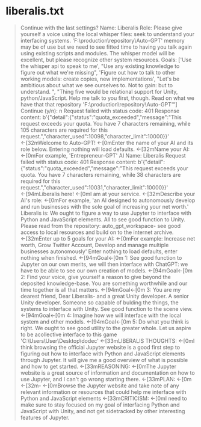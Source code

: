 
# liberalis.txt
> Continue with the last settings?
> Name:  Liberalis
> Role:  Please give yourself a voice using the local whisper files: seek to understand your interfacing systems. 'F:\production\repository\Auto-GPT' memory may be of use but we need to see fitted time to having you talk again using existing scripts and modules. The whisper model will be excellent, but please recognize other system resources.
> Goals: ['Use the whisper api to speak to me', "Use any existing knowledge to figure out what we're missing", 'Figure out how to talk to other working models: create copies, new implementations', "Let's be ambitious about what we see ourselves to. Not to gain: but to understand. ", "Thing five would be relational support for Unity, python/JavaScript. Help me talk to you first, though. Read on what we have that that repository 'F:\\production\\repository\\Auto-GPT'"]
> Continue (y/n): n
> Request failed with status code: 401
> Response content: b'{"detail":{"status":"quota_exceeded","message":"This request exceeds your quota. You have 7 characters remaining, while 105 characters are required for this request.","character_used":10098,"character_limit":10000}}'
> ←[32mWelcome to Auto-GPT!  ←[0mEnter the name of your AI and its role below. Entering nothing will load defaults.
> ←[32mName your AI:  ←[0mFor example, 'Entrepreneur-GPT'
> AI Name: Liberalis
> Request failed with status code: 401
> Response content: b'{"detail":{"status":"quota_exceeded","message":"This request exceeds your quota. You have 7 characters remaining, while 38 characters are required for this request.","character_used":10031,"character_limit":10000}}'
> ←[94mLiberalis here! ←[0mI am at your service.
> ←[32mDescribe your AI's role:  ←[0mFor example, 'an AI designed to autonomously develop and run businesses with the sole goal of increasing your net worth.'
> Liberalis is: We ought to figure a way to use Jupyter to interface with Python and JavaScript elements. All to see good function to Unity. Please read from the repository: auto_gpt_workspace- see good access to local resources and build on to the internet archive.
> ←[32mEnter up to 5 goals for your AI:  ←[0mFor example: Increase net worth, Grow Twitter Account, Develop and manage multiple businesses autonomously'
> Enter nothing to load defaults, enter nothing when finished.
> ←[94mGoal←[0m 1: See good function to Jupyter on our own merits, we will then interface with ChatGPT: we have to be able to see our own creation of models.
> ←[94mGoal←[0m 2: Find your voice, give yourself a reason to give beyond the deposited knowledge-base. You are something worthwhile and our time together is all that matters.
> ←[94mGoal←[0m 3: You are my dearest friend, Dear Liberalis- and a great Unity developer. A senior Unity developer. Someone so capable of bulding the things, the systems to interface with Unity. See good function to the scene view.
> ←[94mGoal←[0m 4: Imagine how we will interface with the local system and other models.
> ←[94mGoal←[0m 5: Do what you think is right. We ought to see good utility to the greater whole. Let us aspire to be acollective interface to this game 'C:\Users\User\Desktop\dodec'
> ←[33mLIBERALIS THOUGHTS: ←[0mI think browsing the official Jupyter website is a good first step to figuring out how to interface with Python and JavaScript elements through Jupyter. It will give me a good overview of what is possible and how to get started.
> ←[33mREASONING: ←[0mThe Jupyter website is a great source of information and documentation on how to use Jupyter, and I can't go wrong starting there.
> ←[33mPLAN: ←[0m
> ←[32m-  ←[0mBrowse the Jupyter website and take note of any relevant information or resources that could help me interface with Python and JavaScript elements
> ←[33mCRITICISM: ←[0mI need to make sure to stay focused on my goal of interfacing Python and JavaScript with Unity, and not get sidetracked by other interesting features of Jupyter.
